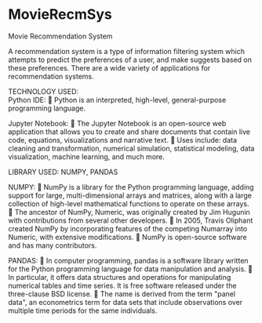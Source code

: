 # MovieRecmSys
Movie Recommendation System

A recommendation system is a type of information filtering system which attempts to predict the preferences of a user, and make suggests based on these preferences. There are a wide variety of applications for recommendation systems.


TECHNOLOGY USED:  
Python IDE:   Python is an interpreted, high-level, general-purpose programming language.

Jupyter Notebook:   The Jupyter Notebook is an open-source web application that allows you to create and share documents that contain live code, equations, visualizations and narrative text.   Uses include: data cleaning and transformation, numerical simulation, statistical modeling, data visualization, machine learning, and much more. 

LIBRARY USED: NUMPY, PANDAS 

NUMPY:  NumPy is a library for the Python programming language, adding support for large, multi-dimensional arrays and matrices, along with a large collection of high-level mathematical functions to operate on these arrays.   The ancestor of NumPy, Numeric, was originally created by Jim Hugunin with contributions from several other developers.   In 2005, Travis Oliphant created NumPy by incorporating features of the competing Numarray into Numeric, with extensive modifications.   NumPy is open-source software and has many contributors. 

PANDAS:  In computer programming, pandas is a software library written for the Python programming language for data manipulation and analysis.   In particular, it offers data structures and operations for manipulating numerical tables and time series. It is free software released under the three-clause BSD license.   The name is derived from the term "panel data", an econometrics term for data sets that include observations over multiple time periods for the same individuals. 
